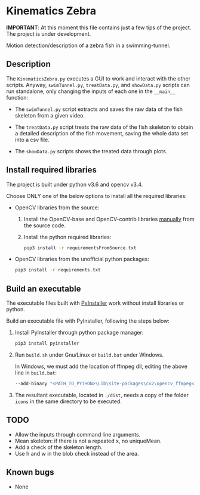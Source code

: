 # Kinematics Zebra

**IMPORTANT**: At this moment this file contains just a few tips of the project. The project is under development.

Motion detection/description of a zebra fish in a swimming-tunnel. 

## Description

The `KinematicsZebra.py` executes a GUI to work and interact with the other scripts. Anyway, `swimTunnel.py`, `treatData.py`, and `showData.py` scripts can run standalone, only changing the inputs of each one in the `__main__` function:

* The `swimTunnel.py` script extracts and saves the raw data of the fish skeleton from a given video.

* The `treatData.py` script treats the raw data of the fish skeleton to obtain a detailed description of the fish movement, saving the whole data set into a csv file.

* The `showData.py` scripts shows the treated data through plots.

## Install required libraries

The project is built under python v3.6 and opencv v3.4.

Choose ONLY one of the below options to install all the required libraries:

* OpenCV libraries from the source:
  1. Install the OpenCV-base and OpenCV-contrib libraries [manually](https://docs.opencv.org/3.4.5/d7/d9f/tutorial_linux_install.html) from the source code. 

  2. Install the python required libraries:
      ```bash
      pip3 install -r requirementsFromSource.txt
      ```
* OpenCV libraries from the unofficial python packages:
    ```bash
    pip3 install -r requirements.txt
    ```
## Build an executable

The executable files built with [PyInstaller](http://www.pyinstaller.org/) work without install libraries or python.

Build an executable file with PyInstaller, following the steps below:

1. Install PyInstaller through python package manager:

   ```bash
   pip3 install pyinstaller
   ```

2. Run `build.sh` under Gnu/Linux or `build.bat` under Windows.
    
    In Windows, we must add the location of ffmpeg dll, editing the above line in `build.bat`:
    ```bash
    --add-binary "<PATH_TO_PYTHON>\Lib\site-packages\cv2\opencv_ffmpeg<VERSION_ARCH>.dll;."
    ```

3. The resultant executable, located in `./dist`, needs a copy of the folder `icons` in the same directory to be executed.

## TODO

- Allow the inputs through command line arguments.
- Mean skeleton: if there is not a repeated x, no uniqueMean.
- Add a check of the skeleton length.
- Use h and w in the blob check instead of the area.

## Known bugs

+ None